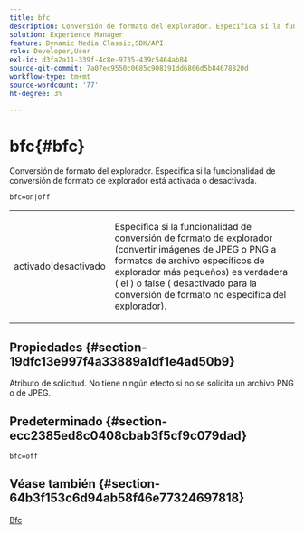 ```yaml
---
title: bfc
description: Conversión de formato del explorador. Especifica si la funcionalidad de conversión de formato de explorador está activada o desactivada.
solution: Experience Manager
feature: Dynamic Media Classic,SDK/API
role: Developer,User
exl-id: d3fa2a11-339f-4c8e-9735-439c5464ab84
source-git-commit: 7a07ec9550c0685c908191dd6806d5b84678820d
workflow-type: tm+mt
source-wordcount: '77'
ht-degree: 3%

---
```


# bfc{#bfc}

Conversión de formato del explorador. Especifica si la funcionalidad de conversión de formato de explorador está activada o desactivada.

`bfc=on|off`

<table id="simpletable_2D23B1B282CD4216AB5BE7E7430D1B3F"> 
 <tr class="strow"> 
  <td class="stentry"> <p> <span class="codeph"> activado|desactivado </span> </p> </td> 
  <td class="stentry"> <p>Especifica si la funcionalidad de conversión de formato de explorador (convertir imágenes de JPEG o PNG a formatos de archivo específicos de explorador más pequeños) es verdadera ( <span class="codeph"> el </span>) o false ( <span class="codeph"> desactivado </span> para la conversión de formato no específica del explorador). </p> </td> 
 </tr> 
</table>

## Propiedades {#section-19dfc13e997f4a33889a1df1e4ad50b9}

Atributo de solicitud. No tiene ningún efecto si no se solicita un archivo PNG o de JPEG.

## Predeterminado {#section-ecc2385ed8c0408cbab3f5cf9c079dad}

`bfc=off`

## Véase también {#section-64b3f153c6d94ab58f46e77324697818}

[Bfc](../../../../../is-api/image-catalog/image-serving-api-ref/c-image-catalog-reference/c-attributes-reference/r-bfc.md#reference-5217a41d9d7447d6b0624077eb38d3de)
